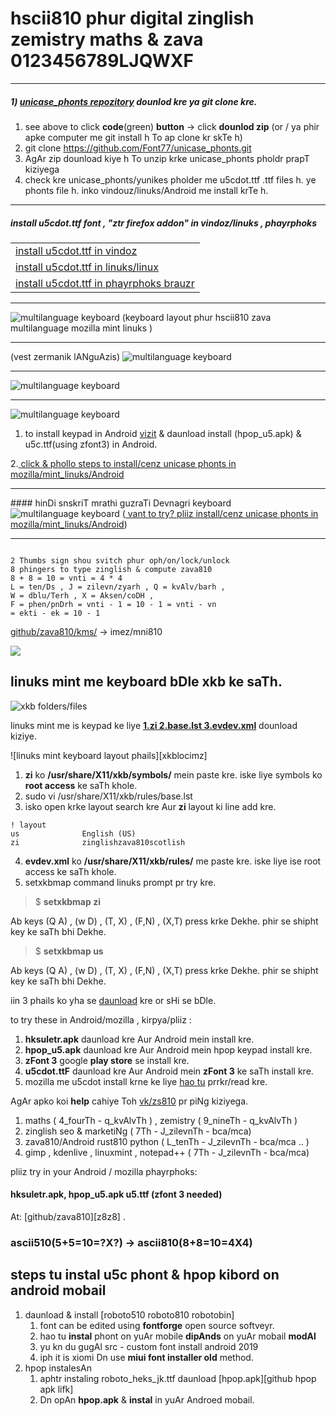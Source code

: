 # hscii810 phur digital zinglish zemistry maths & zava 0123456789LJQWXF
-------
##### 1) [unicase_phonts repozitory](https://github.com/Font77/unicase_phonts) dounlod kre ya git clone kre.

1. see above to click **code**(green) **button** -> click **dounlod zip**
 (or / ya phir apke computer me git install h To ap clone kr skTe h)
2. git clone https://github.com/Font77/unicase_phonts.git
3. AgAr zip dounload kiye h To unzip krke unicase_phonts pholdr prapT kiziyega
4. check kre unicase_phonts/yunikes pholder me u5cdot.ttf .ttf files h. ye phonts file h. inko vindouz/linuks/Android me install krTe h.

------
##### install **u5cdot.ttf font** , "ztr firefox addon" in vindoz/linuks , phayrphoks
<table style="width:100%">
<tr> <td><a href="./vindoz_install.md">install u5cdot.ttf in vindoz</a></td> </tr>
<tr> <td><a href="./linuks_install.md">install u5cdot.ttf in linuks/linux</a></td> </tr>
<tr> <td><a href="./mozilla_u5cdot.md">install u5cdot.ttf in phayrphoks brauzr</a></td></tr>
</table>

------
<img src="imez/keybord/hbord_hpop_phonics.gif" alt="multilanguage keyboard">
(keyboard layout phur hscii810 zava multilanguage mozilla mint linuks )
<hr></hr>
(vest zermanik lANguAzis)

<img src="imez/keybord/vest_zemanic_languages.png" alt="multilanguage keyboard">
<hr></hr>


<img src="imez/keybord/hscii_sym_ekti.png" alt="multilanguage keyboard">

<hr></hr>
<img src="imez/keybord/hpop_camel.png" alt="multilanguage keyboard">


1. to install keypad in Android <a href="https://github.com/zava810/zava810">vizit</a> & daunload  install
(hpop_u5.apk) & u5c.ttf(using zfont3) in Android.

2.<a href="https://github.com/Font77/unicase_phonts">
click & phollo steps to install/cenz unicase phonts in mozilla/mint_linuks/Android</a>

<hr></hr>
#### hinDi snskriT mrathi guzraTi Devnagri keyboard

<img src="imez/keybord/kiiz_sym_hindi.png" alt="multilanguage keyboard">
(<a href="https://github.com/Font77/unicase_phonts">
vant to try? pliiz install/cenz unicase phonts in mozilla/mint_linuks/Android</a>)
<hr></hr>

```

2 Thumbs sign shou svitch phur oph/on/lock/unlock
8 phingers to type zinglish & compute zava810
8 + 8 = 10 = vnti = 4 * 4
L = ten/Ds , J = zilevn/zyarh , Q = kvAlv/barh ,
W = dblu/Terh , X = Aksen/coDH ,
F = phen/pnDrh = vnti - 1 = 10 - 1 = vnti - vn
= ekti - ek = 10 - 1
```
<a href="https://github.com/zava810/kms/">github/zava810/kms/</a> -> imez/mni810

<img src="https://github.com/zava810/kms/blob/main/imez/mni810/heksoin_mni810_all.gif"></img>

## linuks mint me keyboard bDle xkb ke saTh.
<img src="imez/set_phonts/xkbmintos1.png" alt="xkb folders/files">

linuks mint me is keypad ke liye **<a href="./mintoskeybord">1.zi 2.base.lst 3.evdev.xml</a>** dounload kiziye.

![linuks mint keyboard layout phails][xkblocimz]


1. **zi** ko **/usr/share/X11/xkb/symbols/** mein paste kre. iske liye symbols ko **root access** ke saTh khole.
2. sudo vi /usr/share/X11/xkb/rules/base.lst
3. isko open krke layout search kre Aur **zi** layout ki line add kre.
```
! layout
us              English (US)
zi              zinglishzava810scotlish
```
4. **evdev.xml** ko **/usr/share/X11/xkb/rules/** me paste kre. iske liye ise root access ke saTh khole.
5. setxkbmap command linuks prompt pr try kre.

> $ **setxkbmap zi**

Ab keys (Q A) , (w D) , (T, X) , (F,N) , (X,T) press krke Dekhe. phir se shipht key ke saTh bhi Dekhe.

> $ **setxkbmap us**


Ab keys (Q A) , (w D) , (T, X) , (F,N) , (X,T) press krke Dekhe. phir se shipht key ke saTh bhi Dekhe.

iin 3 phails ko yha se [daunload](../mintoskeybord) kre or sHi se bDle.

to try these in Android/mozilla , kirpya/pliiz :

1. **hksuletr.apk** daunload kre Aur Android mein install kre.
2. **hpop_u5.apk** daunload kre Aur Android mein hpop keypad install kre.
3. **zFont 3** google **play store** se install kre.
4. **u5cdot.ttF** daunload kre Aur Android mein **zFont 3** ke saTh install kre.
5. mozilla me u5cdot install krne ke liye [hao tu](./hao_tu_install.md) prrkr/read kre.

AgAr apko koi **help** cahiye Toh [vk/zs810](vk.com/zs810) pr piNg kiziyega.

1. maths ( 4_fourTh - q_kvAlvTh ) , zemistry ( 9_nineTh - q_kvAlvTh )
2. zinglish seo & marketiNg ( 7Th - J_zilevnTh - bca/mca)
3. zava810/Android rust810 python ( L_tenTh - J_zilevnTh - bca/mca .. )
4. gimp , kdenlive , linuxmint , notepad++ ( 7Th - J_zilevnTh - bca/mca)

pliiz try in your Android / mozilla phayrphoks:

#### hksuletr.apk, hpop_u5.apk u5.ttf (zfont 3 needed)
At: [github/zava810][z8z8] .



### ascii510(5+5=10=?X?) -> ascii810(8+8=10=4X4)  

## steps tu instal **u5c** phont & **hpop kibord** on android mobail
1. daunload & install [roboto510 roboto810 robotobin]
    1. font can be edited using **fontforge** open source softveyr.
    2. hao tu **instal** phont on yuAr mobile **dipAnds** on yuAr mobail **modAl**
    3. yu kn du gugAl src - custom font install android 2019
    4. iph it is xiomi Dn use **miui font installer old** method.
2. hpop instalesAn
    1. aphtr instaling roboto_heks_jk.ttf daunload [hpop.apk][github hpop apk lifk]
    2. Dn opAn **hpop.apk** & **instal** in yuAr Androed mobail.  
